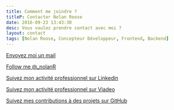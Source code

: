 ```yaml
---
title: Comment me joindre ?
titleP: Contacter Nolan Roose
date: 2016-09-23 13:43:30
desc: Vous voulez prendre contact avec moi ?
layout: contact
tags: [Nolan Roose, Concepteur Développeur, Frontend, Backend]
---
```


<i class="fa fa-fw fa-2x fa-envelope"></i> [Envoyez moi un mail](mailto:roose.nolan@gmail.com)

<i class="fa fa-fw fa-2x fa-twitter-square"></i> [Follow me @_nolanR](https://twitter.com/_nolanR)

<i class="fa fa-fw fa-2x fa-linkedin-square"></i> [Suivez mon activité professionnel sur Linkedin](https://fr.linkedin.com/in/nolan-roose-4ab77a112)

<i class="fa fa-fw fa-2x fa-viadeo-square"></i> [Suivez mon activité professionnel sur Viadeo](http://www.viadeo.com/p/002fcdcv71ryiok)

<i class="fa fa-fw fa-2x fa-github-square"></i> [Suivez mes contributions à des projets sur GitHub](https://github.com/NolanRoose)
